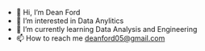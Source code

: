 - 👋 Hi, I’m Dean Ford
- 👀 I’m interested in Data Anylitics
- 🌱 I’m currently learning Data Analysis and Engineering
- 📫 How to reach me deanford05@gmail.com

<!---
DeanFord05/DeanFord05 is a ✨ special ✨ repository because its `README.md` (this file) appears on your GitHub profile.
You can click the Preview link to take a look at your changes.
--->

